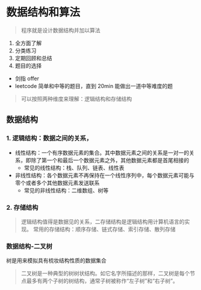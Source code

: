 
# 数据结构和算法

> 程序就是设计数据结构并加以算法

1. 全方面了解
2. 分类练习
3. 定期回顾和总结
4. 题目的选择

- 剑指 offer
- leetcode 简单和中等的题目，直到 20min 能做出一道中等难度的题

> 可以按照两种维度来理解：逻辑结构和存储结构

## 数据结构

### 1. 逻辑结构：数据之间的关系，

- 线性结构：一个有序数据元素的集合。其中数据元素之间的关系是一对一的关系，即除了第一个和最后一个数据元素之外，其他数据元素都是首尾相接的
  - 常见的线性结构：栈、队列、链表、线性表
- 非线性结构：各个数据元素不再保持在一个线性序列中，每个数据元素可能与零个或者多个其他数据元素发送联系
  - 常见的非线性结构：二维数组、树等

### 2. 存储结构

> 逻辑结构值得是数据见的关系，二存储结构是逻辑结构用计算机语言的实现。
> 常用的存储结构：顺序存储、链式存储、索引存储、散列存储

### 数据结构-二叉树

树是用来模拟具有梳妆结构性质的数据集合

> 二叉树是一种典型的树树状结构。如它名字所描述的那样，二叉树是每个节点最多有两个子树的树结构，通常子树被称作“左子树”和“右子树”。
